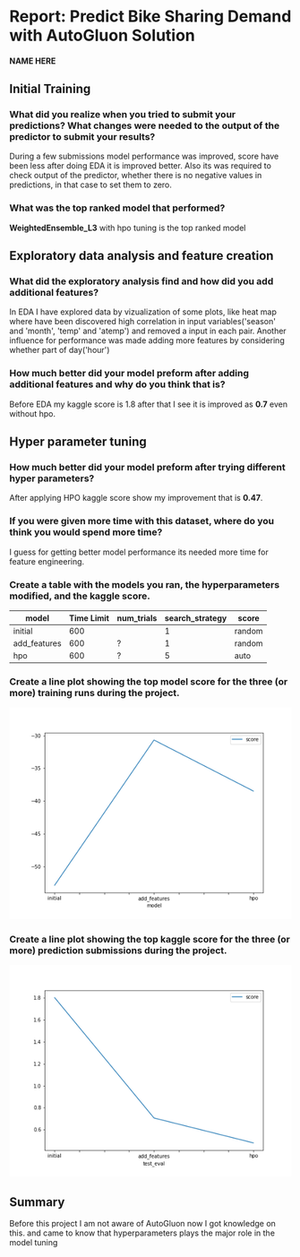 # Report: Predict Bike Sharing Demand with AutoGluon Solution
#### NAME HERE

## Initial Training
### What did you realize when you tried to submit your predictions? What changes were needed to the output of the predictor to submit your results?
During a few submissions model performance was improved, score have been less after doing EDA it is improved better. Also its was required to check output of the predictor, whether there is no negative values in predictions, in that case to set them to zero.
### What was the top ranked model that performed?
**WeightedEnsemble_L3** with hpo tuning is the top ranked model   

## Exploratory data analysis and feature creation
### What did the exploratory analysis find and how did you add additional features?
In EDA I have explored data by vizualization of some plots, like heat map where have been discovered high correlation in input variables('season' and 'month', 'temp' and 'atemp') and removed a input in each pair.   Another influence for performance was made adding more features by considering whether part of day('hour')

### How much better did your model preform after adding additional features and why do you think that is?
Before EDA my kaggle score is 1.8 after that I see it is improved as **0.7** even without hpo.

## Hyper parameter tuning
### How much better did your model preform after trying different hyper parameters?
After applying HPO kaggle score show my improvement that is **0.47**.

### If you were given more time with this dataset, where do you think you would spend more time?
I guess for getting better model performance its needed more time for feature engineering.

### Create a table with the models you ran, the hyperparameters modified, and the kaggle score.
|model|Time Limit|num_trials|search_strategy|score|
|--|--|--|--|--|
|initial|600||1|random|1.80367
|add_features|600|?|1|random|0.70660
|hpo|600|?|5|auto|0.47974

### Create a line plot showing the top model score for the three (or more) training runs during the project.


![model_train_score.png](img/model_train_score.png)

### Create a line plot showing the top kaggle score for the three (or more) prediction submissions during the project.

![model_test_score.png](img/model_test_score.png)

## Summary
Before this project I am not aware of AutoGluon now I got knowledge on this. and came to know that hyperparameters plays the major role in the model tuning
